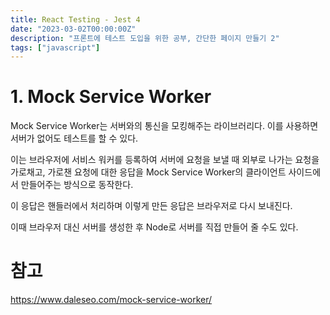 ```yaml
---
title: React Testing - Jest 4
date: "2023-03-02T00:00:00Z"
description: "프론트에 테스트 도입을 위한 공부, 간단한 페이지 만들기 2"
tags: ["javascript"]
---
```


# 1. Mock Service Worker

Mock Service Worker는 서버와의 통신을 모킹해주는 라이브러리다. 이를 사용하면 서버가 없어도 테스트를 할 수 있다.

이는 브라우저에 서비스 워커를 등록하여 서버에 요청을 보낼 때 외부로 나가는 요청을 가로채고, 가로챈 요청에 대한 응답을 Mock Service Worker의 클라이언트 사이드에서 만들어주는 방식으로 동작한다. 

이 응답은 핸들러에서 처리하며 이렇게 만든 응답은 브라우저로 다시 보내진다.

이때 브라우저 대신 서버를 생성한 후 Node로 서버를 직접 만들어 줄 수도 있다.

# 참고

https://www.daleseo.com/mock-service-worker/